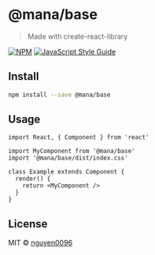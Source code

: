 # @mana/base

> Made with create-react-library

[![NPM](https://img.shields.io/npm/v/@mana/base.svg)](https://www.npmjs.com/package/@mana/base) [![JavaScript Style Guide](https://img.shields.io/badge/code_style-standard-brightgreen.svg)](https://standardjs.com)

## Install

```bash
npm install --save @mana/base
```

## Usage

```tsx
import React, { Component } from 'react'

import MyComponent from '@mana/base'
import '@mana/base/dist/index.css'

class Example extends Component {
  render() {
    return <MyComponent />
  }
}
```

## License

MIT © [nguyen0096](https://github.com/nguyen0096)
